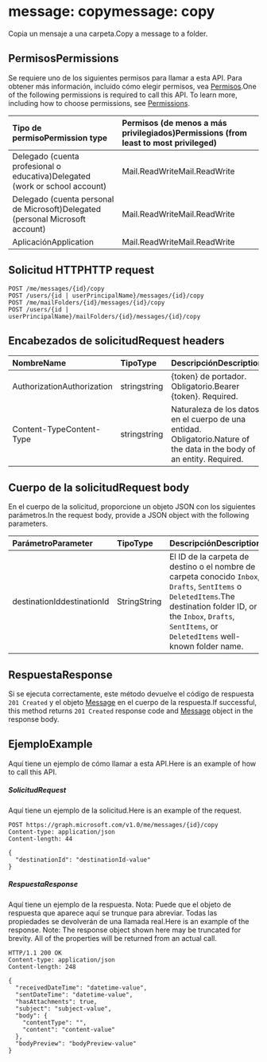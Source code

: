 # <a name="message-copy"></a><span data-ttu-id="4a224-101">message: copy</span><span class="sxs-lookup"><span data-stu-id="4a224-101">message: copy</span></span>

<span data-ttu-id="4a224-102">Copia un mensaje a una carpeta.</span><span class="sxs-lookup"><span data-stu-id="4a224-102">Copy a message to a folder.</span></span>

## <a name="permissions"></a><span data-ttu-id="4a224-103">Permisos</span><span class="sxs-lookup"><span data-stu-id="4a224-103">Permissions</span></span>
<span data-ttu-id="4a224-p101">Se requiere uno de los siguientes permisos para llamar a esta API. Para obtener más información, incluido cómo elegir permisos, vea [Permisos](../../../concepts/permissions_reference.md).</span><span class="sxs-lookup"><span data-stu-id="4a224-p101">One of the following permissions is required to call this API. To learn more, including how to choose permissions, see [Permissions](../../../concepts/permissions_reference.md).</span></span>

|<span data-ttu-id="4a224-106">Tipo de permiso</span><span class="sxs-lookup"><span data-stu-id="4a224-106">Permission type</span></span>      | <span data-ttu-id="4a224-107">Permisos (de menos a más privilegiados)</span><span class="sxs-lookup"><span data-stu-id="4a224-107">Permissions (from least to most privileged)</span></span>              |
|:--------------------|:---------------------------------------------------------|
|<span data-ttu-id="4a224-108">Delegado (cuenta profesional o educativa)</span><span class="sxs-lookup"><span data-stu-id="4a224-108">Delegated (work or school account)</span></span> | <span data-ttu-id="4a224-109">Mail.ReadWrite</span><span class="sxs-lookup"><span data-stu-id="4a224-109">Mail.ReadWrite</span></span>    |
|<span data-ttu-id="4a224-110">Delegado (cuenta personal de Microsoft)</span><span class="sxs-lookup"><span data-stu-id="4a224-110">Delegated (personal Microsoft account)</span></span> | <span data-ttu-id="4a224-111">Mail.ReadWrite</span><span class="sxs-lookup"><span data-stu-id="4a224-111">Mail.ReadWrite</span></span>    |
|<span data-ttu-id="4a224-112">Aplicación</span><span class="sxs-lookup"><span data-stu-id="4a224-112">Application</span></span> | <span data-ttu-id="4a224-113">Mail.ReadWrite</span><span class="sxs-lookup"><span data-stu-id="4a224-113">Mail.ReadWrite</span></span> |

## <a name="http-request"></a><span data-ttu-id="4a224-114">Solicitud HTTP</span><span class="sxs-lookup"><span data-stu-id="4a224-114">HTTP request</span></span>
<!-- { "blockType": "ignored" } -->
```http
POST /me/messages/{id}/copy
POST /users/{id | userPrincipalName}/messages/{id}/copy
POST /me/mailFolders/{id}/messages/{id}/copy
POST /users/{id | userPrincipalName}/mailFolders/{id}/messages/{id}/copy
```
## <a name="request-headers"></a><span data-ttu-id="4a224-115">Encabezados de solicitud</span><span class="sxs-lookup"><span data-stu-id="4a224-115">Request headers</span></span>
| <span data-ttu-id="4a224-116">Nombre</span><span class="sxs-lookup"><span data-stu-id="4a224-116">Name</span></span>       | <span data-ttu-id="4a224-117">Tipo</span><span class="sxs-lookup"><span data-stu-id="4a224-117">Type</span></span> | <span data-ttu-id="4a224-118">Descripción</span><span class="sxs-lookup"><span data-stu-id="4a224-118">Description</span></span>|
|:---------------|:--------|:----------|
| <span data-ttu-id="4a224-119">Authorization</span><span class="sxs-lookup"><span data-stu-id="4a224-119">Authorization</span></span>  | <span data-ttu-id="4a224-120">string</span><span class="sxs-lookup"><span data-stu-id="4a224-120">string</span></span>  | <span data-ttu-id="4a224-p102">{token} de portador. Obligatorio.</span><span class="sxs-lookup"><span data-stu-id="4a224-p102">Bearer {token}. Required.</span></span> |
| <span data-ttu-id="4a224-123">Content-Type</span><span class="sxs-lookup"><span data-stu-id="4a224-123">Content-Type</span></span> | <span data-ttu-id="4a224-124">string</span><span class="sxs-lookup"><span data-stu-id="4a224-124">string</span></span>  | <span data-ttu-id="4a224-p103">Naturaleza de los datos en el cuerpo de una entidad. Obligatorio.</span><span class="sxs-lookup"><span data-stu-id="4a224-p103">Nature of the data in the body of an entity. Required.</span></span> |

## <a name="request-body"></a><span data-ttu-id="4a224-127">Cuerpo de la solicitud</span><span class="sxs-lookup"><span data-stu-id="4a224-127">Request body</span></span>
<span data-ttu-id="4a224-128">En el cuerpo de la solicitud, proporcione un objeto JSON con los siguientes parámetros.</span><span class="sxs-lookup"><span data-stu-id="4a224-128">In the request body, provide a JSON object with the following parameters.</span></span>

| <span data-ttu-id="4a224-129">Parámetro</span><span class="sxs-lookup"><span data-stu-id="4a224-129">Parameter</span></span>    | <span data-ttu-id="4a224-130">Tipo</span><span class="sxs-lookup"><span data-stu-id="4a224-130">Type</span></span>   |<span data-ttu-id="4a224-131">Descripción</span><span class="sxs-lookup"><span data-stu-id="4a224-131">Description</span></span>|
|:---------------|:--------|:----------|
|<span data-ttu-id="4a224-132">destinationId</span><span class="sxs-lookup"><span data-stu-id="4a224-132">destinationId</span></span>|<span data-ttu-id="4a224-133">String</span><span class="sxs-lookup"><span data-stu-id="4a224-133">String</span></span>|<span data-ttu-id="4a224-134">El ID de la carpeta de destino o el nombre de carpeta conocido `Inbox`, `Drafts`, `SentItems` o `DeletedItems`.</span><span class="sxs-lookup"><span data-stu-id="4a224-134">The destination folder ID, or the `Inbox`, `Drafts`, `SentItems`, or `DeletedItems` well-known folder name.</span></span>|

## <a name="response"></a><span data-ttu-id="4a224-135">Respuesta</span><span class="sxs-lookup"><span data-stu-id="4a224-135">Response</span></span>

<span data-ttu-id="4a224-136">Si se ejecuta correctamente, este método devuelve el código de respuesta `201 Created` y el objeto [Message](../resources/message.md) en el cuerpo de la respuesta.</span><span class="sxs-lookup"><span data-stu-id="4a224-136">If successful, this method returns `201 Created` response code and [Message](../resources/message.md) object in the response body.</span></span>

## <a name="example"></a><span data-ttu-id="4a224-137">Ejemplo</span><span class="sxs-lookup"><span data-stu-id="4a224-137">Example</span></span>
<span data-ttu-id="4a224-138">Aquí tiene un ejemplo de cómo llamar a esta API.</span><span class="sxs-lookup"><span data-stu-id="4a224-138">Here is an example of how to call this API.</span></span>
##### <a name="request"></a><span data-ttu-id="4a224-139">Solicitud</span><span class="sxs-lookup"><span data-stu-id="4a224-139">Request</span></span>
<span data-ttu-id="4a224-140">Aquí tiene un ejemplo de la solicitud.</span><span class="sxs-lookup"><span data-stu-id="4a224-140">Here is an example of the request.</span></span>
<!-- {
  "blockType": "request",
  "name": "message_copy"
}-->
```http
POST https://graph.microsoft.com/v1.0/me/messages/{id}/copy
Content-type: application/json
Content-length: 44

{
  "destinationId": "destinationId-value"
}
```

##### <a name="response"></a><span data-ttu-id="4a224-141">Respuesta</span><span class="sxs-lookup"><span data-stu-id="4a224-141">Response</span></span>
<span data-ttu-id="4a224-p104">Aquí tiene un ejemplo de la respuesta. Nota: Puede que el objeto de respuesta que aparece aquí se trunque para abreviar. Todas las propiedades se devolverán de una llamada real.</span><span class="sxs-lookup"><span data-stu-id="4a224-p104">Here is an example of the response. Note: The response object shown here may be truncated for brevity. All of the properties will be returned from an actual call.</span></span>
<!-- {
  "blockType": "response",
  "truncated": true,
  "@odata.type": "microsoft.graph.message"
} -->
```http
HTTP/1.1 200 OK
Content-type: application/json
Content-length: 248

{
  "receivedDateTime": "datetime-value",
  "sentDateTime": "datetime-value",
  "hasAttachments": true,
  "subject": "subject-value",
  "body": {
    "contentType": "",
    "content": "content-value"
  },
  "bodyPreview": "bodyPreview-value"
}
```

<!-- uuid: 8fcb5dbc-d5aa-4681-8e31-b001d5168d79
2015-10-25 14:57:30 UTC -->
<!-- {
  "type": "#page.annotation",
  "description": "message: copy",
  "keywords": "",
  "section": "documentation",
  "tocPath": ""
}-->
